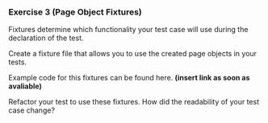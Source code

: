 ### Exercise 3 (Page Object Fixtures)

Fixtures determine which functionality your test case will use during the declaration of the test.

Create a fixture file that allows you to use the created page objects in your tests.

Example code for this fixtures can be found here. **(insert link as soon as avaliable)**

Refactor your test to use these fixtures. How did the readability of your test case change?